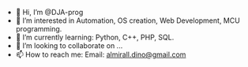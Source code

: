 - 👋 Hi, I’m @DJA-prog
- 👀 I’m interested in Automation, OS creation, Web Development, MCU programming.
- 🌱 I’m currently learning: Python, C++, PHP, SQL.
- 💞️ I’m looking to collaborate on ...
- 📫 How to reach me: Email: almirall.dino@gmail.com

<!---
DJA-prog/DJA-prog is a ✨ special ✨ repository because its `README.md` (this file) appears on your GitHub profile.
You can click the Preview link to take a look at your changes.
--->
